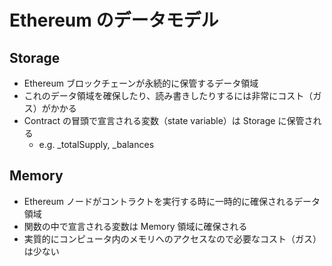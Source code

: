 # Ethereum のデータモデル

## Storage

- Ethereum ブロックチェーンが永続的に保管するデータ領域
- これのデータ領域を確保したり、読み書きしたりするには非常にコスト（ガス）がかかる
- Contract の冒頭で宣言される変数（state variable）は Storage に保管される
  - e.g. \_totalSupply, \_balances

## Memory

- Ethereum ノードがコントラクトを実行する時に一時的に確保されるデータ領域
- 関数の中で宣言される変数は Memory 領域に確保される
- 実質的にコンピュータ内のメモリへのアクセスなので必要なコスト（ガス）は少ない
